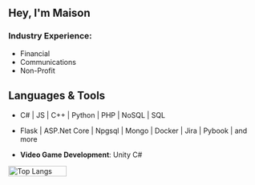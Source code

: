 ## **Hey, I'm Maison**
### Industry Experience:
- Financial
- Communications
- Non-Profit
  
## Languages & Tools

- C# | JS | C++ | Python | PHP | NoSQL | SQL
- Flask | ASP.Net Core | Npgsql | Mongo | Docker | Jira | Pybook | and more


- **Video Game Development**: Unity C#

<div style="display: flex;">
  <img src="https://github-readme-stats.vercel.app/api/top-langs/?username=maison-a&layout=compact&theme=gruvbox" alt="Top Langs" style="width: 48%; margin-right: 4%;" />
</div>

